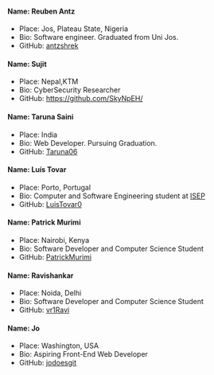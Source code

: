 #### Name: Reuben Antz

- Place: Jos, Plateau State, Nigeria
- Bio: Software engineer. Graduated from Uni Jos.
- GitHub: [antzshrek](https://github.com/antzshrek)

#### Name: Sujit

- Place: Nepal,KTM
- Bio: CyberSecurity Researcher
- GitHub: https://github.com/SkyNpEH/

#### Name: Taruna Saini

- Place: India
- Bio: Web Developer. Pursuing Graduation.
- GitHub: [Taruna06](https://github.com/Taruna06)

#### Name: Luís Tovar

- Place: Porto, Portugal
- Bio: Computer and Software Engineering student at [ISEP](https://isep.ipp.pt)
- GitHub: [LuisTovar0](https://github.com/LuísTovar0)

#### Name: Patrick Murimi

- Place: Nairobi, Kenya
- Bio: Software Developer and Computer Science Student
- GitHub: [PatrickMurimi](https://github.com/grand-rick001)

#### Name: Ravishankar

- Place: Noida, Delhi
- Bio: Software Developer and Computer Science Student
- GitHub: [vr1Ravi](https://github.com/vr1Ravi)

#### Name: Jo

- Place: Washington, USA
- Bio: Aspiring Front-End Web Developer
- GitHub: [jodoesgit](https://github.com/jodoesgit)
